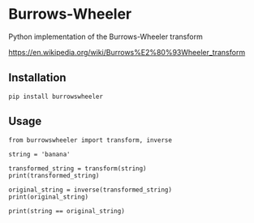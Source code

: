 # Burrows-Wheeler
Python implementation of the Burrows-Wheeler transform

https://en.wikipedia.org/wiki/Burrows%E2%80%93Wheeler_transform

## Installation

`pip install burrowswheeler`

## Usage

```
from burrowswheeler import transform, inverse

string = 'banana'

transformed_string = transform(string)
print(transformed_string)

original_string = inverse(transformed_string)
print(original_string)

print(string == original_string)
```
